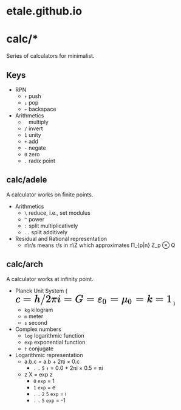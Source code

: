 etale.github.io
===============

# calc/*

Series of calculators for minimalist.

## Keys

+ RPN
  + `↑` push
  + `↓` pop
  + `←` backspace
+ Arithmetics
  + ` ` multiply
  + `/` invert
  + `1` unity
  + `+` add
  + `-` negate
  + `0` zero
  + `.` radix point

## calc/adele

A calculator works on finite points.

+ Arithmetics
  + `\` reduce, i.e., set modulus
  + `^` power
  + `:` split multiplicatively
  + `..` split additively
+ Residual and Rational representation
  + n\r/s means r/s in n\Z which approximates Π_{p|n} Z_p &otimes; Q

## calc/arch

A calculator works at infinity point.

+ Planck Unit System (
![c=h/2πi=G=1](svg/unit.svg)
)
  + `kg` kilogram
  + `m` meter
  + `s` second
+ Complex numbers
  + `log` logarithmic function
  + `exp` exponential function
  + `†` conjugate
+ Logarithmic representation
  + a.b.c = a.b + 2πi × 0.c
    + `.` `.` `5` `↑` =  0.0 + 2πi × 0.5 = πi
  + z X = exp z
    + `0` `exp` = 1
    + `1` `exp` = e
    + `.` `.` `2` `5` `exp` = i
    + `.` `.` `5` `exp` = -1
